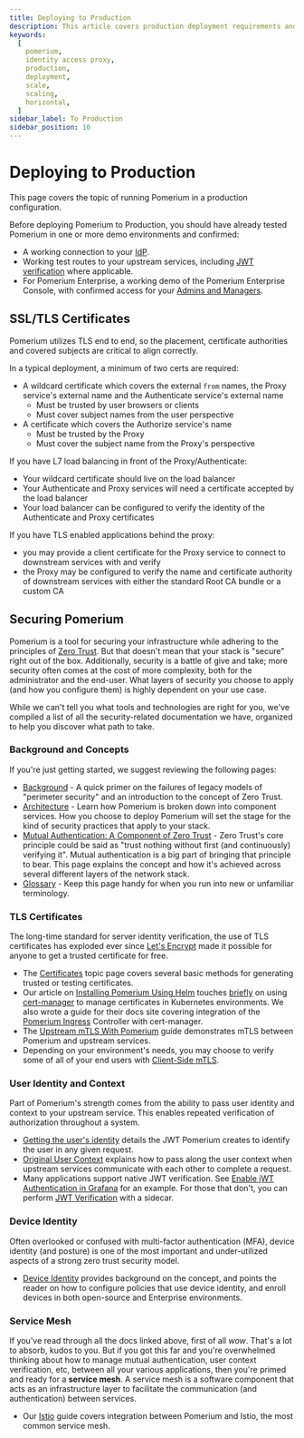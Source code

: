 ```yaml
---
title: Deploying to Production
description: This article covers production deployment requirements and concerns
keywords:
  [
    pomerium,
    identity access proxy,
    production,
    deployment,
    scale,
    scaling,
    horizontal,
  ]
sidebar_label: To Production
sidebar_position: 10
---
```


# Deploying to Production

This page covers the topic of running Pomerium in a production configuration.

Before deploying Pomerium to Production, you should have already tested Pomerium in one or more demo environments and confirmed:

- A working connection to your [IdP](/docs/internals/glossary#identity-provider).
- Working test routes to your upstream services, including [JWT verification] where applicable.
- For Pomerium Enterprise, a working demo of the Pomerium Enterprise Console, with confirmed access for your [Admins and Managers][rbac].

## SSL/TLS Certificates

Pomerium utilizes TLS end to end, so the placement, certificate authorities and covered subjects are critical to align correctly.

In a typical deployment, a minimum of two certs are required:

- A wildcard certificate which covers the external `from` names, the Proxy service's external name and the Authenticate service's external name
  - Must be trusted by user browsers or clients
  - Must cover subject names from the user perspective
- A certificate which covers the Authorize service's name
  - Must be trusted by the Proxy
  - Must cover the subject name from the Proxy's perspective

If you have L7 load balancing in front of the Proxy/Authenticate:

- Your wildcard certificate should live on the load balancer
- Your Authenticate and Proxy services will need a certificate accepted by the load balancer
- Your load balancer can be configured to verify the identity of the Authenticate and Proxy certificates

If you have TLS enabled applications behind the proxy:

- you may provide a client certificate for the Proxy service to connect to downstream services with and verify
- the Proxy may be configured to verify the name and certificate authority of downstream services with either the standard Root CA bundle or a custom CA

[jwt verification]: /docs/concepts/mutual-auth.md#jwt-verification-application-based-mutual-authentication
[rbac]: /docs/concepts/namespacing.mdx#rbac-for-enterprise-console-users

## Securing Pomerium

Pomerium is a tool for securing your infrastructure while adhering to the principles of [Zero Trust](/docs/concepts/zero-trust#zero-trust). But that doesn't mean that your stack is "secure" right out of the box. Additionally, security is a battle of give and take; more security often comes at the cost of more complexity, both for the administrator and the end-user. What layers of security you choose to apply (and how you configure them) is highly dependent on your use case.

While we can't tell you what tools and technologies are right for you, we've compiled a list of all the security-related documentation we have, organized to help you discover what path to take.

### Background and Concepts

If you're just getting started, we suggest reviewing the following pages:

- [Background](/docs/concepts/zero-trust) - A quick primer on the failures of legacy models of "perimeter security" and an introduction to the concept of Zero Trust.
- [Architecture](/docs/internals/architecture) - Learn how Pomerium is broken down into component services. How you choose to deploy Pomerium will set the stage for the kind of security practices that apply to your stack.
- [Mutual Authentication: A Component of Zero Trust](/docs/concepts/mutual-auth) - Zero Trust's core principle could be said as "trust nothing without first (and continuously) verifying it". Mutual authentication is a big part of bringing that principle to bear. This page explains the concept and how it's achieved across several different layers of the network stack.
- [Glossary](/docs/internals/glossary) - Keep this page handy for when you run into new or unfamiliar terminology.

### TLS Certificates

The long-time standard for server identity verification, the use of TLS certificates has exploded ever since [Let's Encrypt](https://letsencrypt.org/) made it possible for anyone to get a trusted certificate for free.

- The [Certificates](/docs/concepts/certificates) topic page covers several basic methods for generating trusted or testing certificates.
- Our article on [Installing Pomerium Using Helm](/docs/guides/helm) touches [briefly](/docs/guides/helm#install-and-configure-cert-manager) on using [cert-manager](https://cert-manager.io/docs/) to manage certificates in Kubernetes environments. We also wrote a guide for their docs site covering integration of the [Pomerium Ingress](https://cert-manager.io/docs/tutorials/acme/pomerium-ingress/) Controller with cert-manager.
- The [Upstream mTLS With Pomerium](/docs/capabilities/mtls-services) guide demonstrates mTLS between Pomerium and upstream services.
- Depending on your environment's needs, you may choose to verify some of all of your end users with [Client-Side mTLS](/docs/concepts/mutual-auth.md).

### User Identity and Context

Part of Pomerium's strength comes from the ability to pass user identity and context to your upstream service. This enables repeated verification of authorization throughout a system.

- [Getting the user's identity](/docs/capabilities/getting-users-identity) details the JWT Pomerium creates to identify the user in any given request.
- [Original User Context](/docs/capabilities/original-request-context) explains how to pass along the user context when upstream services communicate with each other to complete a request.
- Many applications support native JWT verification. See [Enable jWT Authentication in Grafana](/docs/guides/grafana#enable-jwt-authentication-in-grafana) for an example. For those that don't, you can perform [JWT Verification](/docs/guides/jwt-verification) with a sidecar.

### Device Identity

Often overlooked or confused with multi-factor authentication (MFA), device identity (and posture) is one of the most important and under-utilized aspects of a strong zero trust security model.

- [Device Identity](/docs/concepts/device-identity) provides background on the concept, and points the reader on how to configure policies that use device identity, and enroll devices in both open-source and Enterprise environments.

### Service Mesh

If you've read through all the docs linked above, first of all _wow_. That's a lot to absorb, kudos to you. But if you got this far and you're overwhelmed thinking about how to manage mutual authentication, user context verification, etc, between all your various applications, then you're primed and ready for a **service mesh**. A service mesh is a software component that acts as an infrastructure layer to facilitate the communication (and authentication) between services.

- Our [Istio](/docs/guides/istio) guide covers integration between Pomerium and Istio, the most common service mesh.
